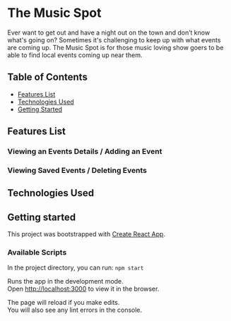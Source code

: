 # The Music Spot
Ever want to get out and have a night out on the town and don’t know what's going on? Sometimes it's challenging to keep up with what events are coming up. The Music Spot is for those music loving show goers to be able to find local events coming up near them.

## Table of Contents
  * [Features List](#features-list)
  * [Technologies Used](#technologies-used)
  * [Getting Started](#getting-started)

## Features List

### Viewing an Events Details / Adding an Event
### Viewing Saved Events / Deleting Events

## Technologies Used

## Getting started
This project was bootstrapped with [Create React App](https://github.com/facebook/create-react-app).

### Available Scripts

In the project directory, you can run:
`npm start`

Runs the app in the development mode.\
Open [http://localhost:3000](http://localhost:3000) to view it in the browser.

The page will reload if you make edits.\
You will also see any lint errors in the console.
